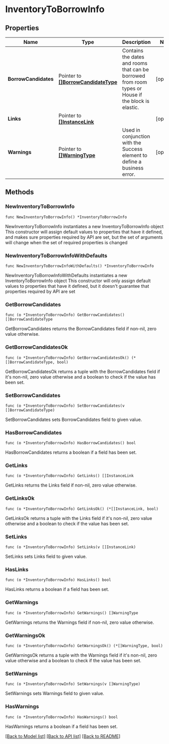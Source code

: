 # InventoryToBorrowInfo

## Properties

Name | Type | Description | Notes
------------ | ------------- | ------------- | -------------
**BorrowCandidates** | Pointer to [**[]BorrowCandidateType**](BorrowCandidateType.md) | Contains the dates and rooms that can be borrowed from room types or House if the block is elastic. | [optional] 
**Links** | Pointer to [**[]InstanceLink**](InstanceLink.md) |  | [optional] 
**Warnings** | Pointer to [**[]WarningType**](WarningType.md) | Used in conjunction with the Success element to define a business error. | [optional] 

## Methods

### NewInventoryToBorrowInfo

`func NewInventoryToBorrowInfo() *InventoryToBorrowInfo`

NewInventoryToBorrowInfo instantiates a new InventoryToBorrowInfo object
This constructor will assign default values to properties that have it defined,
and makes sure properties required by API are set, but the set of arguments
will change when the set of required properties is changed

### NewInventoryToBorrowInfoWithDefaults

`func NewInventoryToBorrowInfoWithDefaults() *InventoryToBorrowInfo`

NewInventoryToBorrowInfoWithDefaults instantiates a new InventoryToBorrowInfo object
This constructor will only assign default values to properties that have it defined,
but it doesn't guarantee that properties required by API are set

### GetBorrowCandidates

`func (o *InventoryToBorrowInfo) GetBorrowCandidates() []BorrowCandidateType`

GetBorrowCandidates returns the BorrowCandidates field if non-nil, zero value otherwise.

### GetBorrowCandidatesOk

`func (o *InventoryToBorrowInfo) GetBorrowCandidatesOk() (*[]BorrowCandidateType, bool)`

GetBorrowCandidatesOk returns a tuple with the BorrowCandidates field if it's non-nil, zero value otherwise
and a boolean to check if the value has been set.

### SetBorrowCandidates

`func (o *InventoryToBorrowInfo) SetBorrowCandidates(v []BorrowCandidateType)`

SetBorrowCandidates sets BorrowCandidates field to given value.

### HasBorrowCandidates

`func (o *InventoryToBorrowInfo) HasBorrowCandidates() bool`

HasBorrowCandidates returns a boolean if a field has been set.

### GetLinks

`func (o *InventoryToBorrowInfo) GetLinks() []InstanceLink`

GetLinks returns the Links field if non-nil, zero value otherwise.

### GetLinksOk

`func (o *InventoryToBorrowInfo) GetLinksOk() (*[]InstanceLink, bool)`

GetLinksOk returns a tuple with the Links field if it's non-nil, zero value otherwise
and a boolean to check if the value has been set.

### SetLinks

`func (o *InventoryToBorrowInfo) SetLinks(v []InstanceLink)`

SetLinks sets Links field to given value.

### HasLinks

`func (o *InventoryToBorrowInfo) HasLinks() bool`

HasLinks returns a boolean if a field has been set.

### GetWarnings

`func (o *InventoryToBorrowInfo) GetWarnings() []WarningType`

GetWarnings returns the Warnings field if non-nil, zero value otherwise.

### GetWarningsOk

`func (o *InventoryToBorrowInfo) GetWarningsOk() (*[]WarningType, bool)`

GetWarningsOk returns a tuple with the Warnings field if it's non-nil, zero value otherwise
and a boolean to check if the value has been set.

### SetWarnings

`func (o *InventoryToBorrowInfo) SetWarnings(v []WarningType)`

SetWarnings sets Warnings field to given value.

### HasWarnings

`func (o *InventoryToBorrowInfo) HasWarnings() bool`

HasWarnings returns a boolean if a field has been set.


[[Back to Model list]](../README.md#documentation-for-models) [[Back to API list]](../README.md#documentation-for-api-endpoints) [[Back to README]](../README.md)


